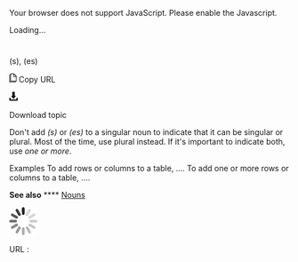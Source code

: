 Your browser does not support JavaScript. Please enable the Javascript.

Loading...

# 

(s), (es)

![Copy URL](media/s-es/Copy.png)
Copy URL

![Download](media/s-es/Download.png)

Download topic

Don't add *(s)* or *(es)*
to a singular noun to indicate that it can be singular or plural. Most
of the time, use plural instead. If it's important to indicate both, use
*one or more*.

Examples
To add rows or columns to a table, .... 
To add one or more rows or columns to a table, ....

**See also** **** [Nouns](https://worldready.cloudapp.net/Styleguide/Read?id=1413&topicid=3877)

![In progress](media/s-es/activity-large.gif)

URL :
